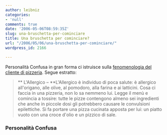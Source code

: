 ```yaml
---
author: leibniz
categories:
- 'null'
comments: true
date: '2006-05-06T08:59:35Z'
slug: una-bruschetta-per-cominciare
title: Una bruschetta per cominciare?
url: "/2006/05/06/una-bruschetta-per-cominciare/"
wordpress_id: 2166

---
```

Personalità Confusa in gran forma ci istruisce sulla [fenomenologia del cliente di pizzeria](https://personalitaconfusa.splinder.com/1146872667#7968459). Segue estratto:


> ** L'Allergico – **L'Allergico è individuo di poca salute: è allergico all'origano, alle olive, al pomodoro, alla farina e ai latticini. Cosa ci faccia in una pizzeria, non lo sa nemmeno lui. Legge il menù e comincia a tossire: tutte le pizze contengono almeno sei ingredienti che anche in piccole dosi gli potrebbero causare le convulsioni epilettiche. Si fa portare una pizza cucinata apposta per lui: un piatto vuoto con una croce d'olio e un pizzico di sale.




### Personalità Confusa
